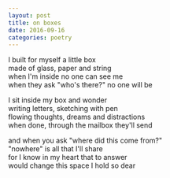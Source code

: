 ```yaml
---
layout: post
title: on boxes
date: 2016-09-16
categories: poetry
---
```

I built for myself a little box  
made of glass, paper and string  
when I'm inside no one can see me  
when they ask "who's there?" no one will be  

I sit inside my box and wonder  
writing letters, sketching with pen  
flowing thoughts, dreams and distractions  
when done, through the mailbox they'll send  

and when you ask "where did this come from?"  
"nowhere" is all that I'll share  
for I know in my heart that to answer  
would change this space I hold so dear  
